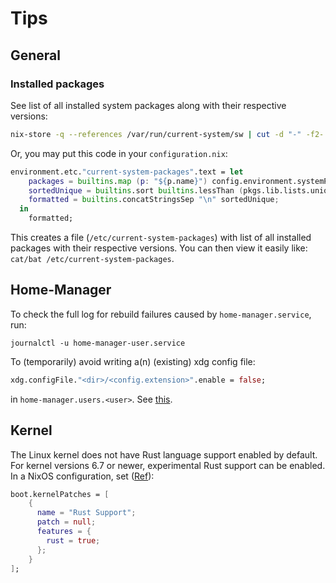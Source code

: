 # Tips

## General

### Installed packages

See list of all installed system packages along with their respective versions:

```bash
nix-store -q --references /var/run/current-system/sw | cut -d "-" -f2-
```

Or, you may put this code in your `configuration.nix`:

```nix
environment.etc."current-system-packages".text = let
    packages = builtins.map (p: "${p.name}") config.environment.systemPackages;
    sortedUnique = builtins.sort builtins.lessThan (pkgs.lib.lists.unique packages);
    formatted = builtins.concatStringsSep "\n" sortedUnique;
  in
    formatted;
```

This creates a file (`/etc/current-system-packages`) with list of all installed packages with their respective versions. You can then view it easily like: `cat/bat /etc/current-system-packages`.

## Home-Manager

To check the full log for rebuild failures caused by `home-manager.service`, run:

```shell
journalctl -u home-manager-user.service
```

To (temporarily) avoid writing a(n) (existing) xdg config file:

```nix
xdg.configFile."<dir>/<config.extension>".enable = false;
```

in `home-manager.users.<user>`. See [this](https://home-manager-options.extranix.com/?query=xdg.configFile.&release=master).

## Kernel

The Linux kernel does not have Rust language support enabled by default. For kernel versions 6.7 or newer, experimental Rust support can be enabled. In a NixOS configuration, set ([Ref](https://nixos.org/manual/nixos/unstable/index.html#sec-linux-rust)):

```nix
boot.kernelPatches = [
    {
      name = "Rust Support";
      patch = null;
      features = {
        rust = true;
      };
    }
];
```
